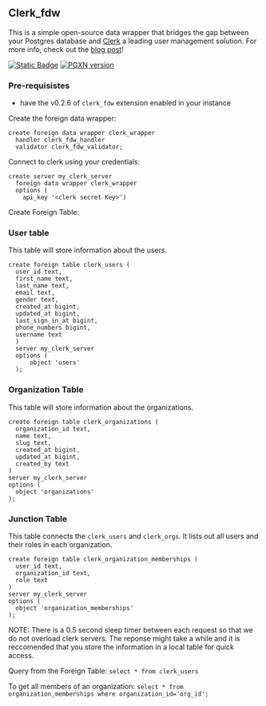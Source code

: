 ## Clerk_fdw

This is a simple open-source data wrapper that bridges the gap between your Postgres database and [Clerk](https://clerk.com/) a leading user management solution. For more info, check out the [blog post](https://tembo.io/blog/clerk-fdw/)!

[![Static Badge](https://img.shields.io/badge/%40tembo-community?logo=slack&label=slack)](https://join.slack.com/t/tembocommunity/shared_invite/zt-20dtnhcmo-pLNV7_Aobi50TdTLpfQ~EQ)
[![PGXN version](https://badge.fury.io/pg/orb_fdw.svg)](https://pgxn.org/dist/clerk_fdw/)
### Pre-requisistes

- have the v0.2.6 of `clerk_fdw` extension enabled in your instance

Create the foreign data wrapper:

```
create foreign data wrapper clerk_wrapper
  handler clerk_fdw_handler
  validator clerk_fdw_validator;
```

Connect to clerk using your credentials:

```
create server my_clerk_server
  foreign data wrapper clerk_wrapper
  options (
    api_key '<clerk secret Key>')
```

Create Foreign Table:

### User table

This table will store information about the users.

```
create foreign table clerk_users (
  user_id text,
  first_name text,
  last_name text,
  email text,
  gender text,
  created_at bigint,
  updated_at bigint,
  last_sign_in_at bigint,
  phone_numbers bigint,
  username text
  )
  server my_clerk_server
  options (
      object 'users'
  );

```

### Organization Table

This table will store information about the organizations.

```
create foreign table clerk_organizations (
  organization_id text,
  name text,
  slug text,
  created_at bigint,
  updated_at bigint,
  created_by text
)
server my_clerk_server
options (
  object 'organizations'
);
```

### Junction Table

This table connects the `clerk_users` and `clerk_orgs`. It lists out all users and their roles in each organization.

```
create foreign table clerk_organization_memberships (
  user_id text,
  organization_id text,
  role text
)
server my_clerk_server
options (
  object 'organization_memberships'
);
```

NOTE: There is a 0.5 second sleep timer between each request so that we do not overload clerk servers. The reponse might take a while and it is reccomended that you store the information in a local table for quick access.

Query from the Foreign Table:
`select * from clerk_users`

To get all members of an organization:
`select * from organization_memberships where organization_id='org_id';`
